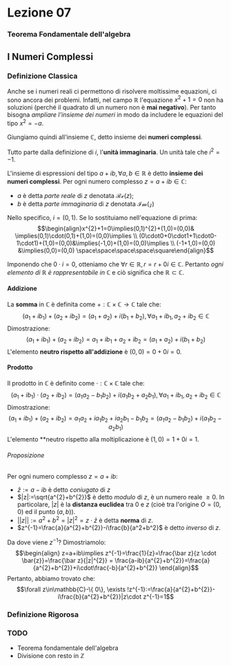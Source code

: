 # Lezione 07

### Teorema Fondamentale dell'algebra

## I Numeri Complessi
### Definizione Classica
Anche se i numeri reali ci permettono di risolvere moltissime equazioni, ci sono ancora dei problemi. Infatti, nel campo $\mathbb{R}$ l'equazione $x^2+1=0$ non ha soluzioni (perché il quadrato di un numero non è **mai negativo**). Per tanto bisogna *ampliare l'insieme dei numeri* in modo da includere le equazioni del tipo $x^2=-a$.

Giungiamo quindi all'insieme $\mathbb{C}$, detto insieme dei **numeri complessi**.

Tutto parte dalla definizione di $i$, l'**unità immaginaria**. Un unità tale che $i^2=-1$. 

L'insieme di espressioni del tipo $a+ib,\forall a,b\in\mathbb{R}$ è detto **insieme dei numeri complessi**. Per ogni numero complesso $z=a+ib\in\mathbb{C}$:
- $a$ è detta *parte reale* di $z$ denotata $\mathcal{Re}(z)$;
- $b$ è detta *parte immaginaria* di $z$ denotata $\mathcal{Im(z)}$

Nello specifico, $i=(0,1).$ Se lo sostituiamo nell'equazione di prima:$$\begin{align}x^{2}+1=0\implies(0,1)^{2}+(1,0)=(0,0)& \implies(0,1)\cdot(0,1)+(1,0)=(0,0)\implies \\ (0\cdot0+0\cdot1+1\cdot0-1\cdot1)+(1,0)=(0,0)&\implies(-1,0)+(1,0)=(0,0)\implies \\
(-1+1,0)=(0,0) &\implies(0,0)=(0,0) \space\space\space\space\square\end{align}$$

Imponendo che $0\cdot i=0$, otteniamo che $\forall r \in \mathbb{R}, r=r+0i\in\mathbb{C}$. Pertanto *ogni elemento di $\mathbb{R}$ è rappresentabile in $\mathbb{C}$* e ciò significa che $\mathbb{R}\subset\mathbb{C}$.

#### Addizione
La **somma** in $\mathbb{C}$ è definita come $+:\mathbb{C}\times\mathbb{C}\longrightarrow\mathbb{C}$ tale che:$$(a_1+ib_1)+(a_2+ib_2)=(a_1+a_2)+i(b_1+b_2),\forall a_1+ib_1,a_2+ib_2\in\mathbb{C}$$Dimostrazione:$$(a_1+ib_1)+(a_2+ib_2)=a_1+ib_1+a_2+ib_2=(a_1+a_2)+i(b_1+b_2)$$L'elemento **neutro rispetto all'addizione** è $(0,0)=0+0i=0.$
#### Prodotto
Il prodotto in $\mathbb{C}$ è definito come $\cdot:\mathbb{C}\times\mathbb{C}$ tale che:$$(a_1+ib_1)\cdot(a_2+ib_2)=(a_1a_2-b_1b_2)+i(a_1b_2+a_2b_1),\forall a_1+ib_1,a_2+ib_2\in\mathbb{C}$$Dimostrazione:$$(a_1+ib_1)+(a_2+ib_2)=a_1a_2+ia_1b_2+ia_2b_1-b_1b_2=(a_1a_2-b_1b_2)+i(a_1b_2-a_2b_1)$$L'elemento **neutro rispetto alla moltiplicazione è $(1,0)=1+0i=1.$ 

###### Proposizione
Per ogni numero complesso $z=a+ib:$
- $\bar{z}:=a-ib$ è detto *coniugato* di $z$
- $|z|:=\sqrt{a^{2}+b^{2}}$ è detto *modulo* di $z$, è un numero reale $\ge0.$ In particolare, $|z|$ è la **distanza euclidea** tra $0$ e $z$ (cioè tra l'origine $O=(0,0)$ ed il punto $(a,b)$).
- $||z||:=a^{2}+b^{2}=|z|^{2}=z\cdot\bar z$ è detta **norma** di $z$.
- $z^{-1}=\frac{a}{a^{2}+b^{2}}-i\frac{b}{a^2+b^2}$ è detto *inverso* di $z$.

Da dove viene $z^{-1}$? Dimostriamolo:$$\begin{align} z=a+ib\implies z^{-1}=\frac{1}{z}=\frac{\bar z}{z \cdot \bar{z}}=\frac{\bar z}{|z|^{2}}  = \frac{a-ib}{a^{2}+b^{2}}=\frac{a}{a^{2}+b^{2}}+i\cdot\frac{-b}{a^{2}+b^{2}} \end{align}$$Pertanto, abbiamo trovato che:$$\forall z\in\mathbb{C}-\{ 0\}, \exists !z^{-1}:=\frac{a}{a^{2}+b^{2}}-i\frac{b}{a^{2}+b^{2}}|z\cdot z^{-1}=1$$
### Definizione Rigorosa


### TODO
* Teorema fondamentale dell'algebra
* Divisione con resto in $\mathbb{Z}$